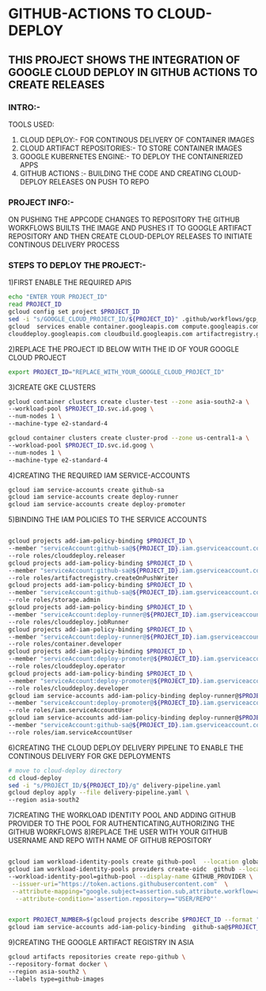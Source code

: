 # GITHUB-ACTIONS TO CLOUD-DEPLOY 
## THIS PROJECT SHOWS THE INTEGRATION OF GOOGLE CLOUD DEPLOY IN GITHUB ACTIONS TO CREATE RELEASES 

### INTRO:-

TOOLS USED:
      
1. CLOUD DEPLOY:- FOR CONTINOUS DELIVERY OF CONTAINER IMAGES
2. CLOUD ARTIFACT REPOSITORIES:- TO STORE CONTAINER IMAGES
3. GOOGLE KUBERNETES ENGINE:- TO DEPLOY THE CONTAINERIZED APPS 
4. GITHUB ACTIONS :- BUILDING THE CODE  AND CREATING CLOUD-DEPLOY RELEASES ON PUSH TO REPO 
    
    

###  PROJECT INFO:-
 ON PUSHING THE APPCODE CHANGES TO REPOSITORY  THE GITHUB WORKFLOWS BUILTS THE IMAGE AND PUSHES IT TO GOOGLE ARTIFACT REPOSITORY 
       AND THEN CREATE  CLOUD-DEPLOY RELEASES TO  INITIATE CONTINOUS DELIVERY
       PROCESS 
### STEPS TO DEPLOY THE PROJECT:-
1)FIRST ENABLE THE REQUIRED APIS 
    
 ```bash 
 echo "ENTER YOUR PROJECT_ID"
 read PROJECT_ID
 gcloud config set project $PROJECT_ID
 sed -i "s/GOOGLE_CLOUD_PROJECT_ID/${PROJECT_ID}" .github/workflows/gcp_deploy.yaml
 gcloud  services enable container.googleapis.com compute.googleapis.com \
 clouddeploy.googleapis.com cloudbuild.googleapis.com artifactregistry.googleapis.com 
 ```
 2)REPLACE THE PROJECT ID BELOW WITH THE ID OF YOUR GOOGLE CLOUD PROJECT
 ```bash
 export PROJECT_ID="REPLACE_WITH_YOUR_GOOGLE_CLOUD_PROJECT_ID"
```
3)CREATE GKE CLUSTERS 
```bash
gcloud container clusters create cluster-test --zone asia-south2-a \
--workload-pool $PROJECT_ID.svc.id.goog \
--num-nodes 1 \
--machine-type e2-standard-4 

gcloud container clusters create cluster-prod --zone us-central1-a \
--workload-pool $PROJECT_ID.svc.id.goog \
--num-nodes 1 \
--machine-type e2-standard-4 
```
4)CREATING THE REQUIRED IAM SERVICE-ACCOUNTS 
```bash
gcloud iam service-accounts create github-sa
gcloud iam service-accounts create deploy-runner
gcloud iam service-accounts create deploy-promoter
```
5)BINDING THE IAM POLICIES TO THE SERVICE ACCOUNTS
```bash

gcloud projects add-iam-policy-binding $PROJECT_ID \
--member "serviceAccount:github-sa@${PROJECT_ID}.iam.gserviceaccount.com" \
--role roles/clouddeploy.releaser
gcloud projects add-iam-policy-binding $PROJECT_ID \
--member "serviceAccount:github-sa@${PROJECT_ID}.iam.gserviceaccount.com" \
--role roles/artifactregistry.createOnPushWriter
gcloud projects add-iam-policy-binding $PROJECT_ID \
--member "serviceAccount:github-sa@${PROJECT_ID}.iam.gserviceaccount.com" \
--role roles/storage.admin
gcloud projects add-iam-policy-binding $PROJECT_ID \
--member "serviceAccount:deploy-runner@${PROJECT_ID}.iam.gserviceaccount.com" \
--role roles/clouddeploy.jobRunner
gcloud projects add-iam-policy-binding $PROJECT_ID \
--member "serviceAccount:deploy-runner@${PROJECT_ID}.iam.gserviceaccount.com" \
--role roles/container.developer
gcloud projects add-iam-policy-binding $PROJECT_ID \
--member "serviceAccount:deploy-promoter@${PROJECT_ID}.iam.gserviceaccount.com" \
--role roles/clouddeploy.operator
gcloud projects add-iam-policy-binding $PROJECT_ID \
--member "serviceAccount:deploy-promoter@${PROJECT_ID}.iam.gserviceaccount.com" \
--role roles/clouddeploy.developer
gcloud iam service-accounts add-iam-policy-binding deploy-runner@$PROJECT_ID.iam.gserviceaccount.com \
--member "serviceAccount:deploy-promoter@${PROJECT_ID}.iam.gserviceaccount.com" \
--role roles/iam.serviceAccountUser
gcloud iam service-accounts add-iam-policy-binding deploy-runner@$PROJECT_ID.iam.gserviceaccount.com \
--member "serviceAccount:github-sa@${PROJECT_ID}.iam.gserviceaccount.com" \
--role roles/iam.serviceAccountUser

```
6)CREATING THE CLOUD DEPLOY DELIVERY PIPELINE TO ENABLE THE CONTINOUS DELIVERY FOR GKE DEPLOYMENTS
```bash
# move to cloud-deploy directory 
cd cloud-deploy 
sed -i "s/PROJECT_ID/${PROJECT_ID}/g" delivery-pipeline.yaml
gcloud deploy apply --file delivery-pipeline.yaml \
--region asia-south2
```


7)CREATING THE WORKLOAD IDENTITY POOL AND ADDING GITHUB PROVIDER TO THE POOL FOR AUTHENTICATING,AUTHORIZING THE GITHUB WORKFLOWS
8)REPLACE THE USER WITH YOUR GITHUB USERNAME AND REPO WITH NAME OF GITHUB REPOSITORY  

```bash

gcloud iam workload-identity-pools create github-pool  --location global --display-name  GITHUB-POOL
gcloud iam workload-identity-pools providers create-oidc  github --location global \
--workload-identity-pool=github-pool --display-name GITHUB_PROVIDER \
 --issuer-uri="https://token.actions.githubusercontent.com"  \
 --attribute-mapping="google.subject=assertion.sub,attribute.workflow=assertion.workflow,attribute.actor=assertion.actor,attribute.repository=assertion.repository" \
  --attribute-condition='assertion.repository=="USER/REPO"'
```


```bash

export PROJECT_NUMBER=$(gcloud projects describe $PROJECT_ID --format "value(projectNumber)")
gcloud iam service-accounts add-iam-policy-binding  github-sa@$PROJECT_ID.iam.gserviceaccount.com  --member "principalSet://iam.googleapis.com/projects/${PROJECT_NUMBER}/locations/global/workloadIdentityPools/github-pool/attribute.workflow/gcp-deploy" --role roles/iam.workloadIdentityUser
```


9)CREATING THE GOOGLE ARTIFACT REGISTRY IN ASIA 

```bash
gcloud artifacts repositories create repo-github \
--repository-format docker \
--region asia-south2 \
--labels type=github-images
 ```